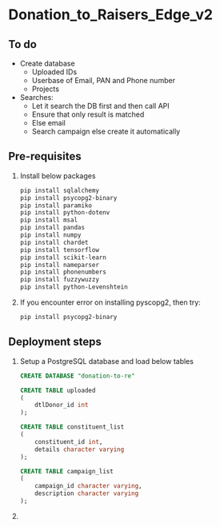 # Donation_to_Raisers_Edge_v2

## To do
- Create database
  - Uploaded IDs
  - Userbase of Email, PAN and Phone number
  - Projects
- Searches:
  - Let it search the DB first and then call API
  - Ensure that only result is matched
  - Else email
  - Search campaign else create it automatically

## Pre-requisites
1. Install below packages
    ``` bash
   pip install sqlalchemy
   pip install psycopg2-binary
   pip install paramiko
   pip install python-dotenv
   pip install msal
   pip install pandas
   pip install numpy
   pip install chardet
   pip install tensorflow
   pip install scikit-learn
   pip install nameparser
   pip install phonenumbers
   pip install fuzzywuzzy
   pip install python-Levenshtein
   ```
2. If you encounter error on installing pyscopg2, then try:
    ``` bash
    pip install psycopg2-binary
   ```

## Deployment steps
1. Setup a PostgreSQL database and load below tables

    ``` sql
   CREATE DATABASE "donation-to-re"
   
   CREATE TABLE uploaded
    (
        dtlDonor_id int
    );
   
   CREATE TABLE constituent_list
    (
        constituent_id int,
        details character varying
    );
   
   CREATE TABLE campaign_list
    (
        campaign_id character varying,
        description character varying
    );
   
   ```
2. 